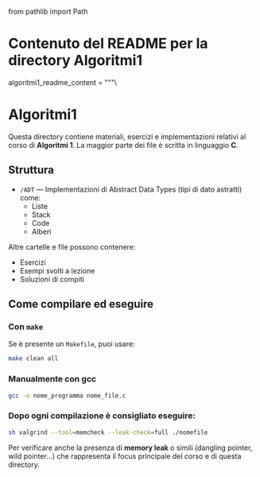 from pathlib import Path

# Contenuto del README per la directory Algoritmi1
algoritmi1_readme_content = """\
# Algoritmi1

Questa directory contiene materiali, esercizi e implementazioni relativi al corso di **Algoritmi 1**. La maggior parte dei file è scritta in linguaggio **C**.

## Struttura

- `/ADT` — Implementazioni di Abstract Data Types (tipi di dato astratti) come:
  - Liste
  - Stack
  - Code
  - Alberi

Altre cartelle e file possono contenere:
- Esercizi
- Esempi svolti a lezione
- Soluzioni di compiti

## Come compilare ed eseguire

### Con `make`
Se è presente un `Makefile`, puoi usare:

```sh
make clean all
```

### Manualmente con gcc
```sh
gcc -o nome_programma nome_file.c
```
### Dopo ogni compilazione  è consigliato eseguire:

```sh
sh valgrind --tool=memcheck --leak-check=full ./nomefile
```
Per verificare anche la presenza di **memory leak** o simili (dangling pointer, wild pointer...) che rappresenta il focus principale del corso e di questa directory.
